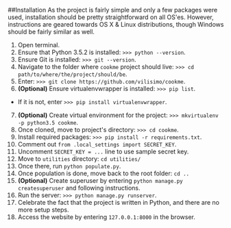 ##Installation
As the project is fairly simple and only a few packages were used, 
installation should be pretty straightforward on all OS'es. However, 
instructions are geared towards OS X & Linux distributions, though 
Windows should be fairly similar as well.

1. Open terminal.
2. Ensure that Python 3.5.2 is installed: `>>> python --version`.
3. Ensure Git is installed: `>>> git --version`.
4. Navigate to the folder where `cookme` project should live: `>>> cd 
path/to/where/the/project/should/be`.
5. Enter: `>>> git clone https://github.com/vilisimo/cookme`.
6. __(Optional)__ Ensure virtualenvwrapper is installed: `>>> pip list`. 
  * If it is not, enter `>>> pip install virtualenvwrapper`.
7. __(Optional)__ Create virtual environment for the project: `>>> mkvirtualenv -p python3.5 cookme`.
8. Once cloned, move to project's directory: `>>> cd cookme`.
9. Install required packages: `>>> pip install -r requirements.txt`.
10. Comment out `from .local_settings import SECRET_KEY`.
11. Uncomment `SECRET_KEY = ...` line to use sample secret key.
12. Move to `utilities` directory: `cd utilities/`
13. Once there, run `python populate.py`.
14. Once population is done, move back to the root folder: `cd ..`
15. __(Optional)__ Create superuser by entering `python manage.py 
createsuperuser` and following instructions.
16. Run the server: `>>> python manage.py runserver`.
17. Celebrate the fact that the project is written in Python, and there are 
no more setup steps.
18. Access the website by entering `127.0.0.1:8000` in the browser.
